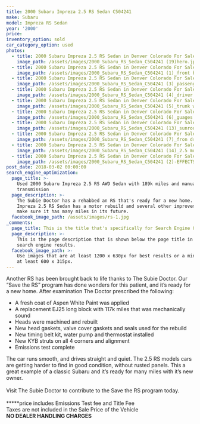 ```yaml
---
title: 2000 Subaru Impreza 2.5 RS Sedan C504241
make: Subaru
model: Impreza RS Sedan
year: '2000'
price:
inventory_option: sold
car_category_option: used
photos:
  - title: 2000 Subaru Impreza 2.5 RS Sedan in Denver Colorado For Sale
    image_path: /assets/images/2000_Subaru_RS_Sedan_C504241 (19)hero.jpg
  - title: 2000 Subaru Impreza 2.5 RS Sedan in Denver Colorado For Sale
    image_path: /assets/images/2000_Subaru_RS_Sedan_C504241 (1)_front bumper.JPG
  - title: 2000 Subaru Impreza 2.5 RS Sedan in Denver Colorado For Sale
    image_path: /assets/images/2000_Subaru_RS_Sedan_C504241 (3)_passenger side.JPG
  - title: 2000 Subaru Impreza 2.5 RS Sedan in Denver Colorado For Sale
    image_path: /assets/images/2000_Subaru_RS_Sedan_C504241 (4)_driver side.JPG
  - title: 2000 Subaru Impreza 2.5 RS Sedan in Denver Colorado For Sale
    image_path: /assets/images/2000_Subaru_RS_Sedan_C504241 (5)_trunk wing.JPG
  - title: 2000 Subaru Impreza 2.5 RS Sedan in Denver Colorado For Sale
    image_path: /assets/images/2000_Subaru_RS_Sedan_C504241 (6)_guages.JPG
  - title: 2000 Subaru Impreza 2.5 RS Sedan in Denver Colorado For Sale
    image_path: /assets/images/2000_Subaru_RS_Sedan_C504241 (13)_sunroof.JPG
  - title: 2000 Subaru Impreza 2.5 RS Sedan in Denver Colorado For Sale
    image_path: /assets/images/2000_Subaru_RS_Sedan_C504241 (7)_fron driver seat.JPG
  - title: 2000 Subaru Impreza 2.5 RS Sedan in Denver Colorado For Sale
    image_path: /assets/images/2000_Subaru_RS_Sedan_C504241 (14)_2.5 motor.JPG
  - title: 2000 Subaru Impreza 2.5 RS Sedan in Denver Colorado For Sale
    image_path: /assets/images/2000_Subaru_RS_Sedan_C504241 (2)-EFFECTS.jpg
post_date: 2018-03-02 00:00:00
search_engine_optimization:
  page_title: >-
    Used 2000 Subaru Impreza 2.5 RS AWD Sedan with 189k miles and manual
    transmission
  page_description: >-
    The Subie Doctor has a rehabbed an RS that's ready for a new home. This 2000
    Impreza 2.5 RS Sedan has a motor rebuild and several other improvements to
    make sure it has many miles in its future.
  facebook_image_path: /assets/images/rs-1.jpg
_comments:
  page_title: This is the title that's specifically for Search Engine Optimization.
  page_description: >-
    This is the page description that is shown below the page title in the
    search engine results.
  facebook_image_path: >-
    Use images that are at least 1200 x 630px for best results or a minimum of
    at least 600 x 315px.
---
```


Another RS has been brought back to life thanks to The Subie Doctor. Our “Save the RS” program has done wonders for this patient, and it’s ready for a new home. After examination The Doctor prescribed the following:

* A fresh coat of Aspen White Paint was applied
* A replacement EJ25 long block with 117k miles that was mechanically sound
* Heads were machined and rebuilt
* New head gaskets, valve cover gaskets and seals used for the rebuild
* New timing belt kit, water pump and thermostat installed
* New KYB struts on all 4 corners and alignment
* Emissions test complete

The car runs smooth, and drives straight and quiet. The 2.5 RS models cars are getting harder to find in good condition, without rusted panels. This a great example of a classic Subaru and it’s ready for many miles with it’s new owner.<br><br>Visit The Subie Doctor to contribute to the Save the RS program today.<br><br>**\***price includes Emissions Test fee and Title Fee<br>Taxes are not included in the Sale Price of the Vehicle<br>**NO DEALER HANDLING CHARGES**